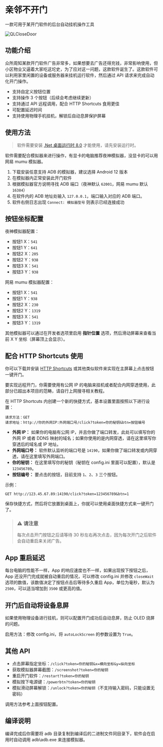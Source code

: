 # 亲邻不开门
一款可用于某开门软件的后台自动挂机操作工具

![QLCloseDoor](https://github.com/kasuganosoras/QLCloseDoor/assets/34357771/a4b41d74-dfe1-4f23-8bba-bd9689d6d2dd)

## 功能介绍
众所周知某款开门软件广告非常多，如果想要去广告还得充钱，非常影响使用，但小区物业又逼着大家吃这坨史，为了应对这一问题，这款软件诞生了。这款软件可以利用家里闲置的设备或服务器来挂机运行软件，然后通过 API 请求来完成自动化开门操作。

- 支持自定义按钮位置
- 支持操作 3 个按钮（后续会考虑继续更新）
- 支持通过 API 远程调用，配合 HTTP Shortcuts 食用更佳
- 可配置延迟时间
- 支持使用物理手机挂机，解锁后自动息屏保护屏幕

## 使用方法

> 软件需要安装 [.Net 桌面运行时 8.0](https://dotnet.microsoft.com/zh-cn/download/dotnet/thank-you/runtime-desktop-8.0.6-windows-x64-installer) 才能使用，请先安装运行时。

软件需要配合模拟器来进行操作，有显卡的电脑推荐夜神模拟器，没显卡的可以用网易 mumu 模拟器。

1. 下载安装任意支持 ADB 的模拟器，建议选择 Android 12 版本
2. 在模拟器内正常安装此开门软件
3. 根据模拟器官方说明寻找 ADB 端口（夜神默认 `62001`，网易 mumu 默认 `16384`）
4. 在软件内的 ADB 地址处输入 `127.0.0.1`，端口输入对应的 ADB 端口。
5. 软件右侧日志出现 `Connect: 模拟器型号` 则表示已经连接成功

## 按钮坐标配置
夜神模拟器配置：
* 按钮1 X：`541`
* 按钮1 Y：`641`
* 按钮2 X：`205`
* 按钮2 Y：`938`
* 按钮3 X：`541`
* 按钮3 Y：`938`

网易 mumu 模拟器配置：
* 按钮1 X：`541`
* 按钮1 Y：`938`
* 按钮2 X：`230`
* 按钮2 Y：`1319`
* 按钮3 X：`541`
* 按钮3 Y：`1319`

其他模拟器可以通过在开发者选项里启用 __指针位置__ 选项，然后滑动屏幕来查看当前 X Y 坐标（屏幕顶上会显示）。

## 配合 HTTP Shortcuts 使用
你可以下载并安装 [HTTP Shortcuts](https://http-shortcuts.rmy.ch/) 或其他类似软件来实现在主屏幕上点击按钮一键开门。

要实现远程开门，你需要使用有公网 IP 的电脑来挂机或者配合内网穿透使用，此部分已超出本项目的范畴，请自行上网搜寻相关教程。

在 HTTP Shortcuts 内创建一个新的快捷方式，基本设置里面按照以下进行设置：

```text
请求方法：GET
请求地址：http://你的外网IP:外网端口号/click?token=你的秘钥&btn=按钮编号
```

* **外网 IP：** 如果你的电脑有公网 IP，并且你做了端口转发，此处可以填写你的外网 IP 或者 DDNS 映射的域名；如果你使用的是内网穿透，请在这里填写你穿透后的域名或 IP 地址。
* **外网端口号：** 软件默认监听的端口号是 `14190`，如果你做了端口转发或内网穿透，请在这里填写外网端口。
* **你的秘钥：** 在这里填写你的秘钥（秘钥在 config.ini 里面可以配置），默认是 `123456789`。
* **按钮编号：** 要点击的按钮，目前支持 `1`、`2`、`3` 三个按钮。

示例：
```
GET http://123.45.67.89:14190/click?token=123456789&btn=1
```

保存快捷方式，然后将它放置到桌面上，你就可以使用桌面快捷方式来一键开门了。

> ### ⚠️ 请注意
> 每次点击开门按钮之后请等待 30 秒左右再次点击，因为每次开门之后软件会自动重启来关闭广告。

## App 重启延迟
每台电脑的性能不一样，App 的响应速度也不一样，如果出现按下按钮之后，App 还没开门完成就被自动重启的情况，可以修改 config.ini 并修改 `closeWait` 选项的数值，该数值决定了按钮点击后等待多久重启 App，单位为毫秒，默认为 `2500`，可以适当增加到 `3500` 或更高的值。

## 开门后自动将设备息屏
如果使用物理设备进行挂机，则可以配置开门成功后自动息屏，防止 OLED 烧屏的问题。

启用方法：修改 config.ini，将 `autoLockScreen` 的参数设置为 `True`。

## 其他 API

* 点击屏幕指定坐标：`/click?token=你的秘钥&x=横向坐标&y=纵向坐标`
* 获取模拟器屏幕截图：`/screenshot?token=你的秘钥`
* 重启开门软件：`/restart?token=你的秘钥`
* 模拟按下电源键：`/powerbtn?token=你的秘钥`
* 模拟滑动屏幕解锁：`/unlock?token=你的秘钥`（不支持输入密码，只能设置无密码）

调用方法参考上面按钮配置。

## 编译说明
编译完成后你需要将 adb 目录复制到编译后的二进制文件同目录下，软件会在启用时自动调用 adb\adb.exe 来连接模拟器。
